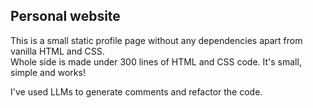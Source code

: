 ## Personal website

This is a small static profile page without any dependencies apart from vanilla HTML and CSS.  
Whole side is made under 300 lines of HTML and CSS code. 
It's small, simple and works!                             


I've used LLMs to generate comments and refactor the code.
